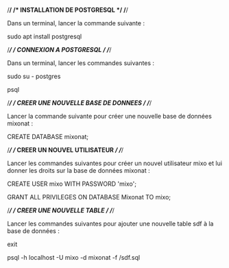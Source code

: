 /**************************************/
/*     INSTALLATION DE POSTGRESQL     */
/**************************************/

Dans un terminal, lancer la commande suivante :

sudo apt install postgresql



/**********************************/
/*     CONNEXION A POSTGRESQL     */
/**********************************/

Dans un terminal, lancer les commandes suivantes :

sudo su - postgres

psql



/**********************************************/
/*     CREER UNE NOUVELLE BASE DE DONNEES     */
/**********************************************/

Lancer la commande suivante pour créer une nouvelle base de données mixonat :

CREATE DATABASE mixonat;



/***************************************/
/*     CREER UN NOUVEL UTILISATEUR     */
/***************************************/

Lancer les commandes suivantes pour créer un nouvel utilisateur mixo et lui donner les droits sur la base de données mixonat :

CREATE USER mixo WITH PASSWORD 'mixo';

GRANT ALL PRIVILEGES ON DATABASE Mixonat TO mixo;



/************************************/
/*     CREER UNE NOUVELLE TABLE     */
/************************************/

Lancer les commandes suivantes pour ajouter une nouvelle table sdf à la base de données :

exit

psql -h localhost -U mixo -d mixonat -f <chemin absolu du fichier>/sdf.sql
